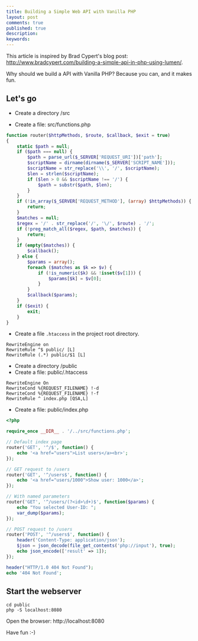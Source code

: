```yaml
---
title: Building a Simple Web API with Vanilla PHP
layout: post
comments: true
published: true
description: 
keywords: 
---
```


This article is inspired by Brad Cypert's blog post: http://www.bradcypert.com/building-a-simple-api-in-php-using-lumen/.

Why should we build a API with Vanilla PHP? Because you can, and it makes fun.

## Let's go

* Create a directory /src

* Create a file: src/functions.php

```php
function router($httpMethods, $route, $callback, $exit = true)
{
    static $path = null;
    if ($path === null) {
        $path = parse_url($_SERVER['REQUEST_URI'])['path'];
        $scriptName = dirname(dirname($_SERVER['SCRIPT_NAME']));
        $scriptName = str_replace('\\', '/', $scriptName);
        $len = strlen($scriptName);
        if ($len > 0 && $scriptName !== '/') {
            $path = substr($path, $len);
        }
    }
    if (!in_array($_SERVER['REQUEST_METHOD'], (array) $httpMethods)) {
        return;
    }
    $matches = null;
    $regex = '/' . str_replace('/', '\/', $route) . '/';
    if (!preg_match_all($regex, $path, $matches)) {
        return;
    }
    if (empty($matches)) {
        $callback();
    } else {
        $params = array();
        foreach ($matches as $k => $v) {
            if (!is_numeric($k) && !isset($v[1])) {
                $params[$k] = $v[0];
            }
        }
        $callback($params);
    }
    if ($exit) {
        exit;
    }
}
```

* Create a file `.htaccess` in the project root directory.

```htaccess
RewriteEngine on
RewriteRule ^$ public/ [L]
RewriteRule (.*) public/$1 [L]
```

* Create a directory /public
* Create a file: public/.htaccess

```
RewriteEngine On
RewriteCond %{REQUEST_FILENAME} !-d
RewriteCond %{REQUEST_FILENAME} !-f
RewriteRule ^ index.php [QSA,L]
```

* Create a file: public/index.php

```php
<?php

require_once __DIR__ . '/../src/functions.php';

// Default index page
router('GET', '^/$', function() {
    echo '<a href="users">List users</a><br>';
});

// GET request to /users
router('GET', '^/users$', function() {
    echo '<a href="users/1000">Show user: 1000</a>';
});

// With named parameters
router('GET', '^/users/(?<id>\d+)$', function($params) {
    echo "You selected User-ID: ";
    var_dump($params);
});

// POST request to /users
router('POST', '^/users$', function() {
    header('Content-Type: application/json');
    $json = json_decode(file_get_contents('php://input'), true);
    echo json_encode(['result' => 1]);
});

header("HTTP/1.0 404 Not Found");
echo '404 Not Found';

```

## Start the webserver

```
cd public
php -S localhost:8080
```

Open the browser: http://localhost:8080

Have fun :-)